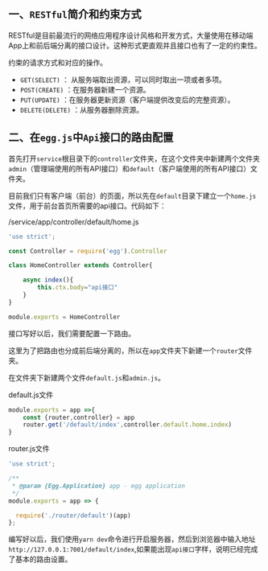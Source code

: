 ## 一、`RESTful`简介和约束方式

RESTful是目前最流行的网络应用程序设计风格和开发方式，大量使用在移动端App上和前后端分离的接口设计。这种形式更直观并且接口也有了一定的约束性。

约束的请求方式和对应的操作。

- `GET(SELECT)` ： 从服务端取出资源，可以同时取出一项或者多项。
- `POST(CREATE)` ：在服务器新建一个资源。
- `PUT(UPDATE)` ：在服务器更新资源（客户端提供改变后的完整资源）。
- `DELETE(DELETE)` ：从服务器删除资源。

## 二、在`egg.js`中`Api`接口的路由配置

首先打开`service`根目录下的`controller`文件夹，在这个文件夹中新建两个文件夹`admin`（管理端使用的所有API接口）和`default`（客户端使用的所有API接口）文件夹。

目前我们只有客户端（前台）的页面，所以先在`default`目录下建立一个`home.js`文件，用于前台首页所需要的api接口。代码如下：

/service/app/controller/default/home.js

```js
'use strict';

const Controller = require('egg').Controller

class HomeController extends Controller{

    async index(){
        this.ctx.body="api接口"
    }
}

module.exports = HomeController
```

接口写好以后，我们需要配置一下路由。

这里为了把路由也分成前后端分离的，所以在`app`文件夹下新建一个`router`文件夹。

在文件夹下新建两个文件`default.js`和`admin.js`。

default.js文件

```js
module.exports = app =>{
    const {router,controller} = app
    router.get('/default/index',controller.default.home.index)
}
```

router.js文件

```js
'use strict';

/**
 * @param {Egg.Application} app - egg application
 */
module.exports = app => {

  require('./router/default')(app)
};
```

编写好以后，我们使用`yarn dev`命令进行开启服务器，然后到浏览器中输入地址`http://127.0.0.1:7001/default/index`,如果能出现`api接口`字样，说明已经完成了基本的路由设置。